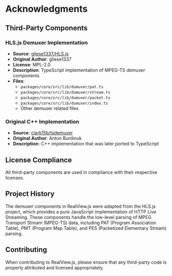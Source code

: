 # Acknowledgments

## Third-Party Components

### HLS.js Demuxer Implementation
- **Source**: [gliese1337/HLS.js](https://github.com/gliese1337/HLS.js/)
- **Original Author**: gliese1337
- **License**: MPL-2.0
- **Description**: TypeScript implementation of MPEG-TS demuxer components
- **Files**: 
  - `packages/core/src/lib/dumuxer/pat.ts`
  - `packages/core/src/lib/dumuxer/stream.ts`
  - `packages/core/src/lib/dumuxer/packet.ts`
  - `packages/core/src/lib/dumuxer/index.ts`
  - Other demuxer related files

### Original C++ Implementation
- **Source**: [clark15b/tsdemuxer](https://github.com/clark15b/tsdemuxer)
- **Original Author**: Anton Burdinuk
- **Description**: C++ implementation that was later ported to TypeScript

## License Compliance

All third-party components are used in compliance with their respective licenses.

## Project History

The demuxer components in RealView.js were adapted from the HLS.js project,
which provides a pure JavaScript implementation of HTTP Live Streaming.
These components handle the low-level parsing of MPEG Transport Stream (MPEG-TS)
data, including PAT (Program Association Table), PMT (Program Map Table),
and PES (Packetized Elementary Stream) parsing.

## Contributing

When contributing to RealView.js, please ensure that any third-party code
is properly attributed and licensed appropriately. 